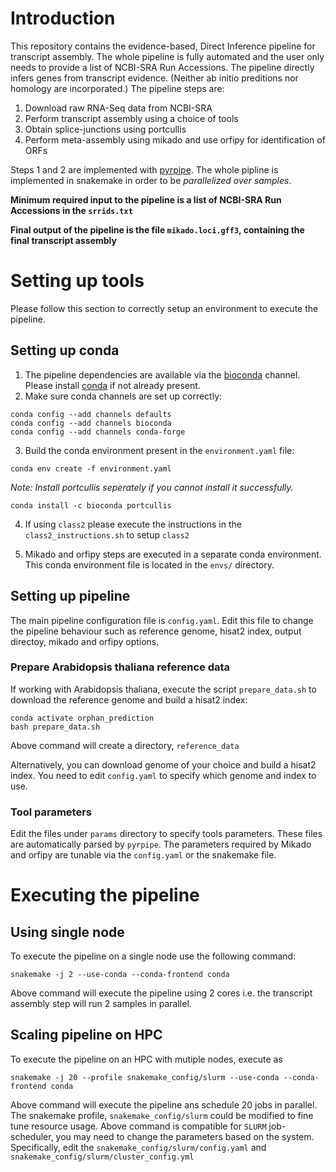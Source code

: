 # Introduction

This repository contains the evidence-based, Direct Inference pipeline for transcript assembly.
The whole pipeline is fully automated and the user only needs to provide a list of NCBI-SRA Run Accessions.
The pipeline directly infers genes from transcript evidence. (Neither ab initio preditions nor homology are incorporated.)
The pipeline steps are:

1. Download raw RNA-Seq data from NCBI-SRA
2. Perform transcript assembly using a choice of tools
3. Obtain splice-junctions using portcullis
4. Perform meta-assembly using mikado and use orfipy for identification of ORFs

Steps 1 and 2 are implemented with [pyrpipe](https://github.com/urmi-21/pyrpipe). 
The whole pipline is implemented in snakemake in order to be *parallelized over samples*.

**Minimum required input to the pipeline is a list of NCBI-SRA Run Accessions in the `srrids.txt`**

**Final output of the pipeline is the file `mikado.loci.gff3`, containing the final transcript assembly**


# Setting up tools

Please follow this section to correctly setup an environment to execute the pipeline.

## Setting up conda

1. The pipeline dependencies are available via the [bioconda]() channel. Please install [conda]() if not already present.
2. Make sure conda channels are set up correctly:

```
conda config --add channels defaults
conda config --add channels bioconda
conda config --add channels conda-forge
```

3. Build the conda environment present in the `environment.yaml` file:

```
conda env create -f environment.yaml
``` 

   _Note: Install portcullis seperately if you cannot install it successfully._
    
```
conda install -c bioconda portcullis
```


4. If using `class2` please execute the instructions in the `class2_instructions.sh` to setup `class2`

5. Mikado and orfipy steps are executed in a separate conda environment. This conda environment file is located in the `envs/` directory.

## Setting up pipeline

The main pipeline configuration file is `config.yaml`. Edit this file to change the pipeline behaviour such as reference genome, hisat2 index, output directoy, mikado and orfipy options.

### Prepare Arabidopsis thaliana reference data
If working with Arabidopsis thaliana, execute the script `prepare_data.sh` to download the reference genome and build a hisat2 index:

```
conda activate orphan_prediction
bash prepare_data.sh
```

Above command will create a directory, `reference_data`

Alternatively, you can download genome of your choice and build a hisat2 index. You need to edit `config.yaml` to specify which genome and index to use.

### Tool parameters
Edit the files under `params` directory to specify tools parameters. These files are automatically parsed by `pyrpipe`.
The parameters required by Mikado and orfipy are tunable via the `config.yaml` or the snakemake file.
 
# Executing the pipeline

## Using single node
To execute the pipeline on a single node use the following command:

```
snakemake -j 2 --use-conda --conda-frontend conda
```

Above command will execute the pipeline using 2 cores i.e. the transcript assembly step will run 2 samples in parallel.

## Scaling pipeline on HPC

To execute the pipeline on an HPC with mutiple nodes, execute as

```
snakemake -j 20 --profile snakemake_config/slurm --use-conda --conda-frontend conda
```

Above command will execute the pipeline ans schedule 20 jobs in parallel. 
The snakemake profile, `snakemake_config/slurm` could be modified to fine tune resource usage.
Above command is compatible for `SLURM` job-scheduler, you may need to change the parameters based on the system.
Specifically, edit the `snakemake_config/slurm/config.yaml` and `snakemake_config/slurm/cluster_config.yml`













